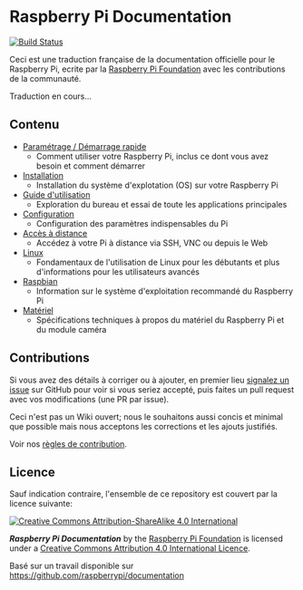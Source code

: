 # Raspberry Pi Documentation

[![Build Status](https://travis-ci.org/raspberrypi/documentation.svg?branch=master)](https://travis-ci.org/raspberrypi/documentation)

Ceci est une traduction française de la documentation officielle pour le Raspberry Pi, ecrite par la [Raspberry Pi Foundation](https://www.raspberrypi.org/) avec les contributions de la communauté.

Traduction en cours...

## Contenu

- [Paramétrage / Démarrage rapide](setup/README.md)
    - Comment utiliser votre Raspberry Pi, inclus ce dont vous avez besoin et comment démarrer
- [Installation](installation/README.md)
    - Installation du système d'explotation (OS) sur votre Raspberry Pi
- [Guide d'utilisation](usage/README.md)
    - Exploration du bureau et essai de toute les applications principales
- [Configuration](configuration/README.md)
    - Configuration des paramètres indispensables du Pi
- [Accès à distance](remote-access/README.md)
    - Accédez à votre Pi à distance via SSH, VNC ou depuis le Web
- [Linux](linux/README.md)
    - Fondamentaux de l'utilisation de Linux pour les débutants et plus d'informations pour les utilisateurs avancés
- [Raspbian](raspbian/README.md)
    - Information sur le système d'exploitation recommandé du Raspberry Pi
- [Matériel](hardware/README.md)
    - Spécifications techniques à propos du matériel du Raspberry Pi et du module caméra

## Contributions

Si vous avez des détails à corriger ou à ajouter, en premier lieu [signalez un issue](http://github.com/raspberrypi/documentation/issues) sur GitHub pour voir si vous seriez accepté, puis faites un pull request avec vos modifications (une PR par issue).

Ceci n'est pas un Wiki ouvert; nous le souhaitons aussi concis et minimal que possible mais nous acceptons les corrections et les ajouts justifiés.

Voir nos [règles de contribution](CONTRIBUTING.md).

## Licence

Sauf indication contraire, l'ensemble de ce repository est couvert par la licence suivante:

[![Creative Commons Attribution-ShareAlike 4.0 International](https://licensebuttons.net/l/by-sa/4.0/88x31.png)](http://creativecommons.org/licenses/by-sa/4.0/)

***Raspberry Pi Documentation*** by the [Raspberry Pi Foundation](https://www.raspberrypi.org/) is licensed under a [Creative Commons Attribution 4.0 International Licence](http://creativecommons.org/licenses/by-sa/4.0/).

Basé sur un travail disponible sur https://github.com/raspberrypi/documentation
